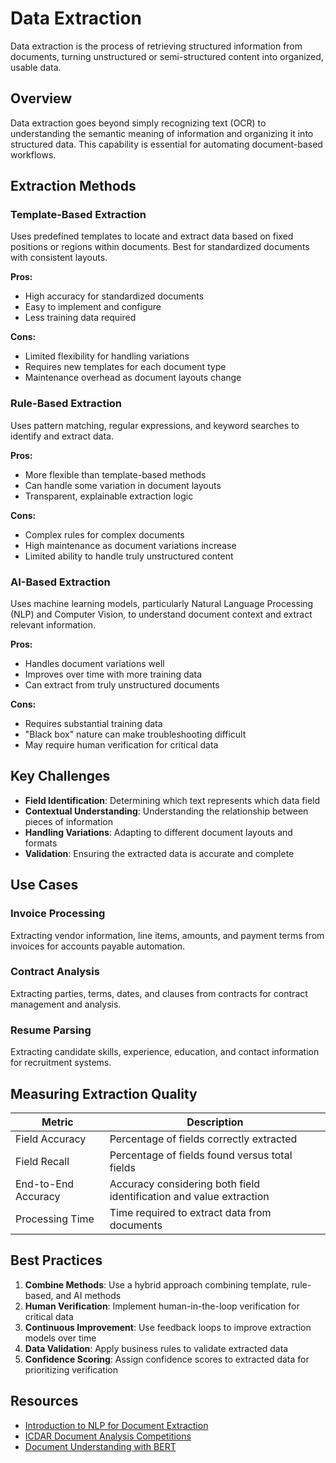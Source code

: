 # Data Extraction

Data extraction is the process of retrieving structured information from documents, turning unstructured or semi-structured content into organized, usable data.

## Overview

Data extraction goes beyond simply recognizing text (OCR) to understanding the semantic meaning of information and organizing it into structured data. This capability is essential for automating document-based workflows.

## Extraction Methods

### Template-Based Extraction

Uses predefined templates to locate and extract data based on fixed positions or regions within documents. Best for standardized documents with consistent layouts.

**Pros:**
- High accuracy for standardized documents
- Easy to implement and configure
- Less training data required

**Cons:**
- Limited flexibility for handling variations
- Requires new templates for each document type
- Maintenance overhead as document layouts change

### Rule-Based Extraction

Uses pattern matching, regular expressions, and keyword searches to identify and extract data.

**Pros:**
- More flexible than template-based methods
- Can handle some variation in document layouts
- Transparent, explainable extraction logic

**Cons:**
- Complex rules for complex documents
- High maintenance as document variations increase
- Limited ability to handle truly unstructured content

### AI-Based Extraction

Uses machine learning models, particularly Natural Language Processing (NLP) and Computer Vision, to understand document context and extract relevant information.

**Pros:**
- Handles document variations well
- Improves over time with more training data
- Can extract from truly unstructured documents

**Cons:**
- Requires substantial training data
- "Black box" nature can make troubleshooting difficult
- May require human verification for critical data

## Key Challenges

- **Field Identification**: Determining which text represents which data field
- **Contextual Understanding**: Understanding the relationship between pieces of information
- **Handling Variations**: Adapting to different document layouts and formats
- **Validation**: Ensuring the extracted data is accurate and complete

## Use Cases

### Invoice Processing

Extracting vendor information, line items, amounts, and payment terms from invoices for accounts payable automation.

### Contract Analysis

Extracting parties, terms, dates, and clauses from contracts for contract management and analysis.

### Resume Parsing

Extracting candidate skills, experience, education, and contact information for recruitment systems.

## Measuring Extraction Quality

| Metric | Description |
|--------|-------------|
| Field Accuracy | Percentage of fields correctly extracted |
| Field Recall | Percentage of fields found versus total fields |
| End-to-End Accuracy | Accuracy considering both field identification and value extraction |
| Processing Time | Time required to extract data from documents |

## Best Practices

1. **Combine Methods**: Use a hybrid approach combining template, rule-based, and AI methods
2. **Human Verification**: Implement human-in-the-loop verification for critical data
3. **Continuous Improvement**: Use feedback loops to improve extraction models over time
4. **Data Validation**: Apply business rules to validate extracted data
5. **Confidence Scoring**: Assign confidence scores to extracted data for prioritizing verification

## Resources

- [Introduction to NLP for Document Extraction](https://medium.com/@simsagues/document-information-extraction-using-ocr-and-nlp-2c3caa5a7720)
- [ICDAR Document Analysis Competitions](https://icdar2021.org/competitions/)
- [Document Understanding with BERT](https://arxiv.org/abs/1903.12136)
